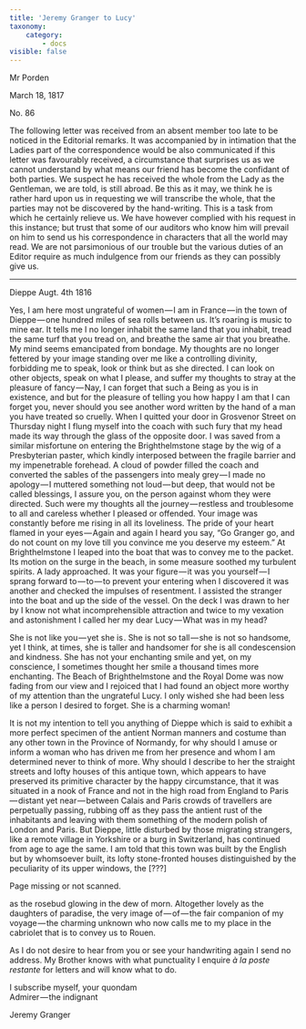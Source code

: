 ```yaml
---
title: 'Jeremy Granger to Lucy'
taxonomy:
    category:
        - docs
visible: false
---
```


<div class="author">Mr Porden</div>

March 18, 1817

No. 86

The following letter was received from an absent member too late to be noticed in the Editorial remarks. It was accompanied by in intimation that the Ladies part of the correspondence would be also communicated if this letter was favourably received, a circumstance that surprises us as we cannot understand by what means our friend has become the confidant of both parties. We suspect he has received the whole from the Lady as the Gentleman, we are told, is still abroad. Be this as it may, we think he is rather hard upon us in requesting we will transcribe the whole, that the parties may not be discovered by the hand-writing. This is a task from which he certainly relieve us. We have however complied with his request in this instance; but trust that some of our auditors who know him will prevail on him to send us his correspondence in characters that all the world may read. We are not parsimonious of our trouble but the various duties of an Editor require as much indulgence from our friends as they can possibly give us.

---

Dieppe Augt. 4th 1816

Yes, I am here most ungrateful of women — I am in France — in the town of Dieppe — one hundred miles of sea rolls between us. It’s roaring is music to mine ear. It tells me I no longer inhabit the same land that you inhabit, tread the same turf that you tread on, and breathe the same air that you breathe. My mind seems emancipated from bondage. My thoughts are no longer fettered by your image standing over me like a controlling divinity, forbidding me to speak, look or think but as she directed. I can look on other objects, speak on what I please, and suffer my thoughts to stray at the pleasure of fancy — Nay, I can forget that such a Being as you is in existence, and but for the pleasure of telling you how happy I am that I can forget you, never should you see another word written by the hand of a man you have treated so cruelly. When I quitted your door in Grosvenor Street on Thursday night I flung myself into the coach with such fury that my head made its way through the glass of the opposite door. I was saved from a similar misfortune on entering the Brighthelmstone stage by the wig of a Presbyterian paster, which kindly interposed between the fragile barrier and my impenetrable forehead. A cloud of powder filled the coach and converted the sables of the passengers into mealy grey — I made no apology — I muttered something not loud — but deep, that would not be called blessings, I assure you, on the person against whom they were directed. Such were my thoughts all the journey — restless and troublesome to all and careless whether I pleased or offended. Your image was constantly before me rising in all its loveliness. The pride of your heart flamed in your eyes — Again and again I heard you say, “Go Granger go, and do not count on my love till you convince me you deserve my esteem.” At Brighthelmstone I leaped into the boat that was to convey me to the packet. Its motion on the surge in the beach, in some measure soothed my turbulent spirits. A lady approached. It was your figure — it was you yourself — I sprang forward to — to — to prevent your entering when I discovered it was another and checked the impulses of resentment. I assisted the stranger into the boat and up the side of the vessel. On the deck I was drawn to her by I know not what incomprehensible attraction and twice to my vexation and astonishment I called her my dear Lucy — What was in my head?

She is not like you — yet she is . She is not so tall — she is not so handsome, yet I think, at times, she is taller and handsomer for she is all condescension and kindness. She has not your enchanting smile and yet, on my conscience, I sometimes thought her smile a thousand times more enchanting. The Beach of Brighthelmstone and the Royal Dome was now fading from our view and I rejoiced that I had found an object more worthy of my attention than the ungrateful Lucy. I only wished she had been less like a person I desired to forget. She is a charming woman!

It is not my intention to tell you anything of Dieppe which is said to exhibit a more perfect specimen of the antient Norman manners and costume than any other town in the Province of Normandy, for why should I amuse or inform a woman who has driven me from her presence and whom I am determined never to think of more. Why should I describe to her the straight streets and lofty houses of this antique town, which appears to have preserved its primitive character by the happy circumstance, that it was situated in a nook of France and not in the high road from England to Paris — distant yet near — between Calais and Paris crowds of travellers are perpetually passing, rubbing off as they pass the antient rust of the inhabitants and leaving with them something of the modern polish of London and Paris. But Dieppe, little disturbed by those migrating strangers, like a remote village in Yorkshire or a burg in Switzerland, has continued from age to age the same. I am told that this town was built by the English but by whomsoever built, its lofty stone-fronted houses distinguished by the peculiarity of its upper windows, the <span data-tippy="Illegible" class="green">[???]</span>

<span class="red">Page missing or not scanned.</span>

as the rosebud glowing in the dew of morn. Altogether lovely as the daughters of paradise, the very image of — of — the fair companion of my voyage — the charming unknown who now calls me to my place in the cabriolet that is to convey us to Rouen.  

As I do not desire to hear from you or see your handwriting again I send no address. My Brother knows with what punctuality I enquire *à la poste restante* for letters and will know what to do.

I subscribe myself, your quondam  
Admirer — the indignant  

Jeremy Granger